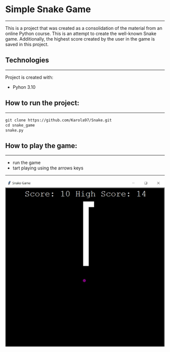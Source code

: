 # Simple Snake Game
---
This is a project that was created as a consolidation of the material from an online Python course. This is an attempt to create the well-known Snake game. Additionally, the highest score created by the user in the game is saved in this project.

## Technologies
---
Project is created with: 
+ Pyhon 3.10

## How to run the project:
---
```
git clone https://github.com/Karola97/Snake.git
cd snake_game
snake.py
```
## How to play the game:
---
+ run the game
+ tart playing using the arrows keys

---
![Snake](./images/Snake_img.jpg)